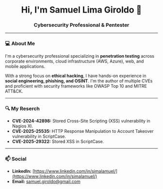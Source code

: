 <h1 align="center">Hi, I'm Samuel Lima Giroldo 👋</h1>

<h3 align="center">Cybersecurity Professional & Pentester</h3>

---

### 💻 About Me

I'm a cybersecurity professional specializing in **penetration testing** across corporate environments, cloud infrastructure (AWS, Azure), web, and mobile applications.

With a strong focus on **ethical hacking**, I have hands-on experience in **social engineering, phishing, and OSINT**. I'm the author of multiple CVEs and proficient with security frameworks like OWASP Top 10 and MITRE ATT&CK.

---

### 🔍 My Reserch

* **CVE-2024-42898:** Stored Cross-Site Scripting (XSS) vulnerability in Nagios XI.
* **CVE-2025-25535:** HTTP Response Manipulation to Account Takeover vulnerability in ScriptCase.
* **CVE-2025-29322:** Stored XSS in ScriptCase.

---

### 📫 Social

* **LinkedIn:** [https://www.linkedin.com/in/simalamuel/](https://www.linkedin.com/in/simalamuel/)
* **Email:** [samuel.giroldo@gmail.com](mailto:samuel.giroldo@gmail.com)
